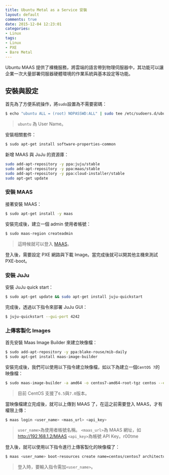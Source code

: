 ```yaml
---
title: Ubuntu Metal as a Service 安裝
layout: default
comments: true
date: 2015-12-04 12:23:01
categories:
- Linux
tags:
- Linux
- PXE
- Bare Metal
---
```

Ubuntu MAAS 提供了裸機服務，將雲端的語言帶到物理伺服器中，其功能可以讓企業一次大量部署伺服器硬體環境的作業系統與基本設定等功能。

<!--more-->

## 安裝與設定
首先為了方便系統操作，將`sudo`設置為不需要密碼：
```sh
$ echo "ubuntu ALL = (root) NOPASSWD:ALL" | sudo tee /etc/sudoers.d/ubuntu && sudo chmod 440 /etc/sudoers.d/ubuntu
```
> `ubuntu` 為 User Name。

安裝相關套件：
```sh
$ sudo apt-get install software-properties-common
```

新增 MAAS 與 JuJu 的資源庫：
```sh
sudo add-apt-repository -y ppa:juju/stable
sudo add-apt-repository -y ppa:maas/stable
sudo add-apt-repository -y ppa:cloud-installer/stable
sudo apt-get update
```

### 安裝 MAAS
接著安裝 MAAS：
```sh
$ sudo apt-get install -y maas
```

安裝完成後，建立一個 admin 使用者帳號：
```sh
$ sudo maas-region createadmin
```
> 這時候就可以登入 [MAAS](http://<maas.ip>/MAAS/)。

登入後，需要設定 PXE 網路與下載 Image。當完成後就可以開其他主機來測試 PXE-boot。

### 安裝 JuJu
安裝 JuJu quick start：
```sh
$ sudo apt-get update && sudo apt-get install juju-quickstart
```

完成後，透過以下指令來部署 JuJu GUI：
```sh
$ juju-quickstart --gui-port 4242
```

### 上傳客製化 Images
首先安裝 Maas Image Builder 來建立映像檔：
```sh
$ sudo add-apt-repository -y ppa:blake-rouse/mib-daily
$ sudo apt-get install maas-image-builder
```

安裝完成後，我們可以使用以下指令建立映像檔，如以下為建立一個`CentOS 7`的映像檔：
```sh
$ sudo maas-image-builder -a amd64 -o centos7-amd64-root-tgz centos --edition 7
```
> 目前 CentOS 支援了`6.5`與`7.0`版本。

當映像檔建立完成後，就可以上傳到 MAAS 了，在這之前需要登入 MAAS，才有權限上傳：
```sh
$ maas login <user_name> <maas_url> <api_key>
```
> `user_name>`為使用者帳號名稱。
> `<maas_url>`為 MAAS 網址，如 http://192.168.1.2/MAAS
> `<api_key>`為帳號 API Key。r00tme


登入後，就可以使用以下指令進行上傳客製化的映像檔了：
```sh
$ maas <user_name> boot-resources create name=centos/centos7 architecture=amd64/generic content@=centos7-amd64-root-tgz
```
> 登入時，要輸入指令需加`<user_name>`。
